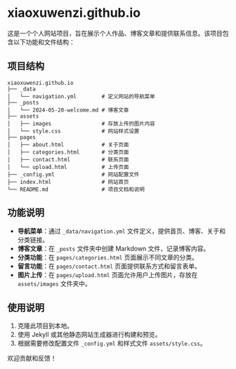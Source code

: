 # xiaoxuwenzi.github.io
这是一个个人网站项目，旨在展示个人作品、博客文章和提供联系信息。该项目包含以下功能和文件结构：

## 项目结构
```
xiaoxuwenzi.github.io
├── _data
│   └── navigation.yml        # 定义网站的导航菜单
├── _posts
│   └── 2024-05-20-welcome.md # 博客文章
├── assets
│   ├── images                # 存放上传的图片内容
│   └── style.css             # 网站样式设置
├── pages
│   ├── about.html            # 关于页面
│   ├── categories.html       # 分类页面
│   ├── contact.html          # 联系页面
│   └── upload.html           # 上传页面
├── _config.yml               # 网站配置文件
├── index.html                # 网站首页
└── README.md                 # 项目文档和说明
```

## 功能说明
- **导航菜单**：通过 `_data/navigation.yml` 文件定义，提供首页、博客、关于和分类链接。
- **博客文章**：在 `_posts` 文件夹中创建 Markdown 文件，记录博客内容。
- **分类功能**：在 `pages/categories.html` 页面展示不同文章的分类。
- **留言功能**：在 `pages/contact.html` 页面提供联系方式和留言表单。
- **图片上传**：在 `pages/upload.html` 页面允许用户上传图片，存放在 `assets/images` 文件夹中。

## 使用说明
1. 克隆此项目到本地。
2. 使用 Jekyll 或其他静态网站生成器进行构建和预览。
3. 根据需要修改配置文件 `_config.yml` 和样式文件 `assets/style.css`。

欢迎贡献和反馈！